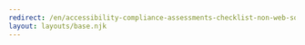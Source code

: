 ```yaml
---
redirect: /en/accessibility-compliance-assessments-checklist-non-web-software/\
layout: layouts/base.njk
---
```

